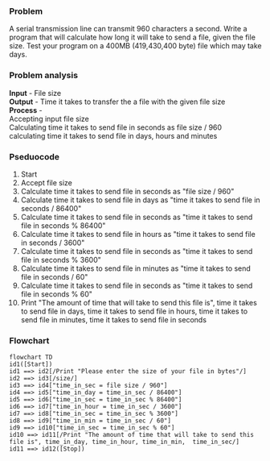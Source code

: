 ### Problem
A serial transmission line can transmit 960 characters a second. Write a program that will calculate how long
it will take to send a file, given the file size. Test your program on a 400MB (419,430,400 byte) file which may
take days.

### Problem analysis
**Input** - File size <br>
**Output** - Time it takes to transfer the a file with the given file size <br>
**Process** - <br>
Accepting input file size <br>
Calculating time it takes to send file in seconds as file size / 960 <br>
calculating time it takes to send file in days, hours and minutes <br>

### Pseduocode
1. Start <br>
2. Accept file size <br>
3. Calculate time it takes to send file in seconds as "file size / 960" <br>
4. Calculate time it takes to send file in days as "time it takes to send file in seconds / 86400" <br>
5. Calculate time it takes to send file in seconds as "time it takes to send file in seconds % 86400" <br>
6. Calculate time it takes to send file in hours as "time it takes to send file in seconds / 3600" <br>
7. Calculate time it takes to send file in seconds as "time it takes to send file in seconds % 3600" <br>
8. Calculate time it takes to send file in minutes as "time it takes to send file in seconds / 60" <br>
9. Calculate time it takes to send file in seconds as "time it takes to send file in seconds % 60" <br>
10. Print "The amount of time that will take to send this file is", time it takes to send file in days, time it takes to send file in hours, time it takes to send file in minutes, time it takes to send file in seconds <br>

### Flowchart

```mermaid
flowchart TD
id1([Start])
id1 ==> id2[/Print "Please enter the size of your file in bytes"/]
id2 ==> id3[/size/]
id3 ==> id4["time_in_sec = file size / 960"]
id4 ==> id5["time_in_day = time_in_sec / 86400"]
id5 ==> id6["time_in_sec = time_in_sec % 86400"]
id6 ==> id7["time_in_hour = time_in_sec / 3600"]
id7 ==> id8["time_in_sec = time_in_sec % 3600"]
id8 ==> id9["time_in_min = time_in_sec / 60"]
id9 ==> id10["time_in_sec = time_in_sec % 60"]
id10 ==> id11[/Print "The amount of time that will take to send this file is", time_in_day, time_in_hour, time_in_min,  time_in_sec/]
id11 ==> id12([Stop])
```



